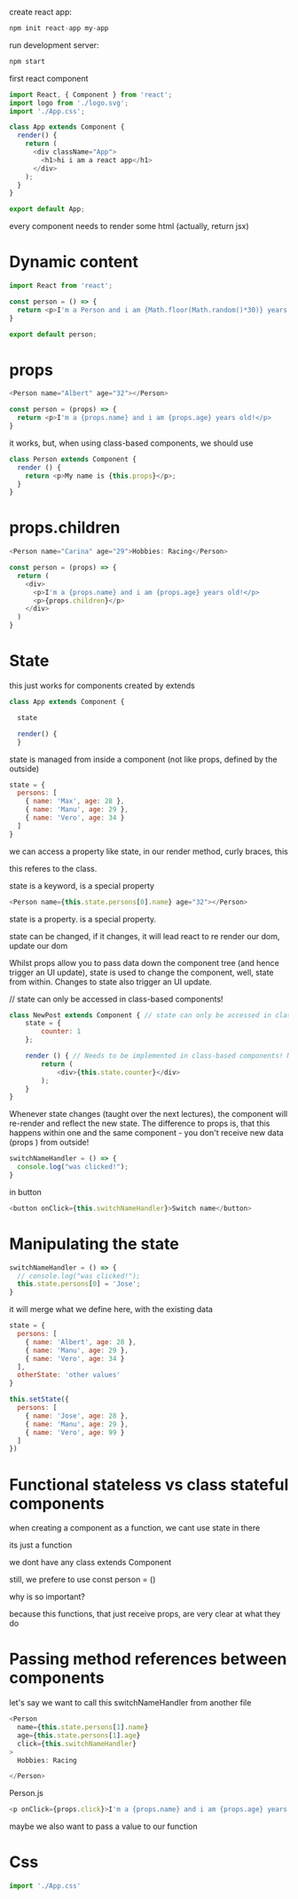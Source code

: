 create react app:

```js
npm init react-app my-app
```

run development server:

```js
npm start
```

first react component

```js
import React, { Component } from 'react';
import logo from './logo.svg';
import './App.css';

class App extends Component {
  render() {
    return (
      <div className="App">
        <h1>hi i am a react app</h1>
      </div>
    );
  }
}

export default App;
```

every component needs to render some html (actually, return jsx)

# Dynamic content

```js
import React from 'react';

const person = () => {
  return <p>I'm a Person and i am {Math.floor(Math.random()*30)} years old!</p>
}

export default person;
```

# props

```js
<Person name="Albert" age="32"></Person>
```

```js
const person = (props) => {
  return <p>I'm a {props.name} and i am {props.age} years old!</p>
}
```

it works, but, when using class-based components, we should use

```js
class Person extends Component {
  render () {
    return <p>My name is {this.props}</p>;
  }
}
```

# props.children

```js
<Person name="Carina" age="29">Hobbies: Racing</Person>
```

```js
const person = (props) => {
  return (
    <div>
      <p>I'm a {props.name} and i am {props.age} years old!</p>
      <p>{props.children}</p>
    </div>
  )
}
```

# State

this just works for components created by extends

```js
class App extends Component {

  state

  render() {
  }
```

state is managed from inside a component (not like props, defined by the outside)

```js
state = {
  persons: [
    { name: 'Max', age: 28 },
    { name: 'Manu', age: 29 },
    { name: 'Vero', age: 34 }
  ]
}
```

we can access a property like state, in our render method, curly braces, this

this referes to the class.

state is a keyword, is a special property


```js
<Person name={this.state.persons[0].name} age="32"></Person>
```

state is a property. is a special property.

state can be changed, if it changes, it will lead react to re render our dom, update our dom

Whilst props allow you to pass data down the component tree (and hence trigger an UI update), state is used to change the component, well, state from within. Changes to state also trigger an UI update.

// state can only be accessed in class-based components!

```js
class NewPost extends Component { // state can only be accessed in class-based components!
    state = {
        counter: 1
    };

    render () { // Needs to be implemented in class-based components! Needs to return some JSX!
        return (
            <div>{this.state.counter}</div>
        );
    }
}
```

Whenever state  changes (taught over the next lectures), the component will re-render and reflect the new state. The difference to props  is, that this happens within one and the same component - you don't receive new data (props ) from outside!

```js
switchNameHandler = () => {
  console.log("was clicked!");
}
```

in button

```js
<button onClick={this.switchNameHandler}>Switch name</button>
```

# Manipulating the state

```js
switchNameHandler = () => {
  // console.log("was clicked!");
  this.state.persons[0] = 'Jose';
}
```

it will merge what we define here, with the existing data

```js
state = {
  persons: [
    { name: 'Albert', age: 28 },
    { name: 'Manu', age: 29 },
    { name: 'Vero', age: 34 }
  ],
  otherState: 'other values'
}
```

```js
this.setState({
  persons: [
    { name: 'Jose', age: 28 },
    { name: 'Manu', age: 29 },
    { name: 'Vero', age: 99 }
  ]
})
```

# Functional stateless vs class stateful components

when creating a component as a function, we cant use state in there

its just a function

we dont have any class extends Component

still, we prefere to use const person = ()

why is so important?

because this functions, that just receive props, are very clear at what they do

# Passing method references between components

let's say we want to call this switchNameHandler from another file

```js
<Person
  name={this.state.persons[1].name}
  age={this.state.persons[1].age}
  click={this.switchNameHandler}
>
  Hobbies: Racing

</Person>
```

Person.js
```js
<p onClick={props.click}>I'm a {props.name} and i am {props.age} years old!</p>
```

maybe we also want to pass a value to our function

# Css

```js
import './App.css'
```
































